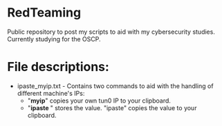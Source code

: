 # RedTeaming
Public repository to post my scripts to aid with my cybersecurity studies. Currently studying for the OSCP.

# File descriptions:
- ipaste_myip.txt - Contains two commands to aid with the handling of different machine's IPs:
  - "**myip**" copies your own tun0 IP to your clipboard.
  - "**ipaste *<IP>***" stores the <IP> value. "ipaste" copies the <IP> value to your clipboard.
